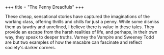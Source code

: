 +++
title = "The Penny Dreadfuls"
+++

These cheap, sensational stories have captured the imaginations of the working class, offering thrills and chills for just a penny. While some dismiss them as tawdry and unrefined, I believe there is value in these tales. They provide an escape from the harsh realities of life, and perhaps, in their own way, they speak to deeper truths. Varney the Vampire and Sweeney Todd are but two examples of how the macabre can fascinate and reflect society's darker corners.